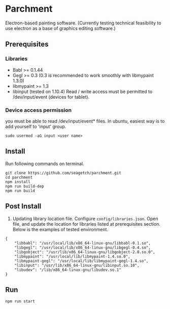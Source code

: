 # Parchment

Electron-based painting software. (Currently testing technical feasibility to use electron as a base of graphics editing software.)

## Prerequisites
### Libraries
- Babl >= 0.1.44
- Gegl >= 0.3 (0.3 is recommended to work smoothly with libmypaint 1.3.0)
- libmypaint >= 1.3
- libinput (tested on 1.10.4)
   Read / write access must be permitted to /dev/input/event<N> (devices for tablet).
### Device access permission
you must be able to read /dev/input/event* files.
In ubuntu, easiest way is to add yourself to 'input' group.
```
sudo usermod -aG input <user name>
```

## Install
Run following commands on terminal.
```
git clone https://github.com/seagetch/parchment.git
cd parchment
npm install
npm run build-dep
npm run build
```

## Post Install
1. Updating library location file.
Configure `config/libraries.json`. Open file, and update the location for libraries listed at prerequisites section.
Below is the examples of tested environment.
```
{
    "libbabl": "/usr/local/lib/x86_64-linux-gnu/libbabl-0.1.so",
    "libgegl": "/usr/local/lib/x86_64-linux-gnu/libgegl-0.4.so",
    "libgobject": "/usr/lib/x86_64-linux-gnu/libgobject-2.0.so.0",
    "libmypaint": "/usr/local/lib/libmypaint-1.4.so.0",
    "libmypaint-gegl": "/usr/local/lib/libmypaint-gegl-1.4.so",
    "libinput": "/usr/lib/x86_64-linux-gnu/libinput.so.10",
    "libudev": "/lib/x86_64-linux-gnu/libudev.so.1"
}
```

## Run
```
npm run start
```
